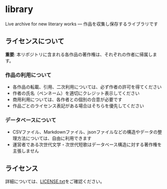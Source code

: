# library
Live archive for new literary works — 作品を収集し保存するライブラリです

## ライセンスについて

**重要**: 本リポジトリに含まれる各作品の著作権は、それぞれの作者に帰属します。

### 作品の利用について
- 各作品の転載、引用、二次利用については、必ず作者の許可を得てください
- 作者の氏名（ペンネーム）を適切にクレジット表示してください
- 商用利用については、各作者との個別の合意が必要です
- 作品ごとのライセンス表記がある場合はそちらを優先してください

### データベースについて
- CSVファイル、Markdownファイル、jsonファイルなどの構造やデータの整理方法については、自由に利用できます
- 運営者である次世代文学・次世代短歌はデータベース構造に対する著作権を主張しません

## ライセンス
詳細については、[LICENSE.txt](./LICENSE.txt)をご確認ください。